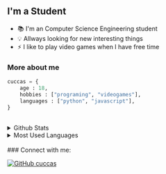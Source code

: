 ## I'm a Student

- :books: I'm an Computer Science Engineering student
- :bulb: Allways looking for new interesting things
- :zap: I like to play video games when I have free time

### More about me 

```python
cuccas = {
    age : 18,
    hobbies : ["programing", "videogames"],
    languages : ["python", "javascript"],
}
```

<br>

<details>

<summary> Github Stats</summary>

![cuccas GitHub stats](https://github-readme-stats.vercel.app/api?username=cuccas&count_private=true&theme=tokyonight)

</details>

<details>

<summary> Most Used Languages</summary>

![Top Langs](https://github-readme-stats.vercel.app/api/top-langs/?username=cuccas&layout=compact&langs_count=8&theme=tokyonight)

</details>
</br>
### Connect with me:

[![GitHub cuccas](https://img.shields.io/github/followers/cuccas?label=Follow&style=social)][github]

[github]: https://github/com/cuccas
